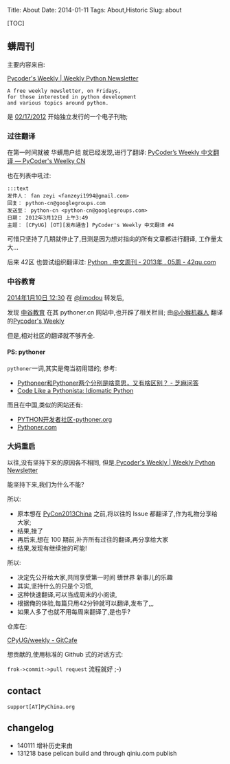 Title: About
Date: 2014-01-11 
Tags: About,Historic
Slug: about


[TOC]

## 蠎周刊

主要内容来自:

[Pycoder's Weekly | Weekly Python Newsletter](http://pycoders.com/)
    
    A free weekly newsletter, on Fridays, 
    for those interested in python development 
    and various topics around python.


是 
[02/17/2012](http://us4.campaign-archive2.com/?u=9735795484d2e4c204da82a29&id=e9564edf16) 
开始独立发行的一个电子刊物;

### 过往翻译

在第一时间就被 华蠎用户组 就已经发现,进行了翻译:
[PyCoder’s Weekly 中文翻译 — PyCoder's Weelky CN](http://pycoders-weekly-chinese.readthedocs.org/en/latest/index.html)
    
也在列表中吼过:

    :::text
    发件人： fan zeyi <fanzeyi1994@gmail.com>
    回复： python-cn@googlegroups.com
    发送至： python-cn <python-cn@googlegroups.com>
    日期： 2012年3月12日 上午3:49
    主题： [CPyUG] [OT][发布通告] PyCoder's Weekly 中文翻译 #4

可惜只坚持了几期就停止了,目测是因为想对指向的所有文章都进行翻译,
工作量太大...


后来 42区 也尝试组织翻译过:
[Python . 中文周刊 - 2013年 . 05周 - 42qu.com](http://python.42qu.com/week-1/201305)


### 中谷教育
[2014年1月10日 12:30](http://weibo.com/1689940061/ArlnUiWW7)
在 [@limodou](http://weibo.com/u/1689940061) 转发后,

发现 [中谷教育](http://www.csvt.net/t/course/1)
在其  pythoner.cn 网站中,也开辟了相关栏目;
由[@小猴机器人](http://weibo.com/u/1966427173)
翻译的[Pycoder's Weekly](http://www.pythoner.cn/pycoders/weekly/95/)

但是,相对社区的翻译就不够齐全.


#### PS: pythoner
`pythoner`一词,其实是俺当初用错的; 参考:

- [Pythoneer和Pythoner两个分别是啥意思，又有啥区别？ - 芝麻问答](http://www.zhimaq.com/questions/81/pythoneerpythoner)
- [Code Like a Pythonista: Idiomatic Python](http://python.net/~goodger/projects/pycon/2007/idiomatic/handout.html)

而且在中国,类似的网站还有:

- [PYTHON开发者社区-pythoner.org](http://pythoner.org/about/)
- [Pythoner.com](http://www.pythoner.com/about)


### 大妈重启
以往,没有坚持下来的原因各不相同,
但是,[Pycoder's Weekly | Weekly Python Newsletter](http://pycoders.com/)

能坚持下来,我们为什么不能?

所以:

- 原本想在 [PyCon2013China](http://pychina.org/events/pycon2013china-zh.html) 之前,将以往的 Issue 都翻译了,作为礼物分享给大家;
- 结果,挫了
- 再后来,想在 100 期前,补齐所有过往的翻译,再分享给大家
- 结果,发现有继续挫的可能!

所以:

- 决定先公开给大家,共同享受第一时间 蠎世界 新事儿的乐趣
- 其实,坚持什么的只是个习惯,
- 这种快速翻译,可以当成周末的小阅读,
- 根据俺的体验,每篇只用42分钟就可以翻译,发布了,,,
- 如果人多了也就不用每周来翻译了,是也乎?



仓库在:

[CPyUG/weekly - GitCafe](https://gitcafe.com/CPyUG/weekly)

想贡献的,使用标准的 Github 式的对话方式:

`frok->commit->pull request` 流程就好 ;-)


## contact

`support[AT]PyChina.org`

## changelog

- 140111 增补历史来由
- 131218 base pelican build and through qiniu.com publish
